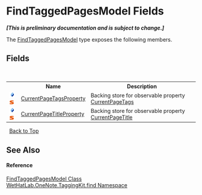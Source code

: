 # FindTaggedPagesModel Fields
 _**\[This is preliminary documentation and is subject to change.\]**_

The <a href="61df9a94-5b66-19be-5b06-1d28184da999">FindTaggedPagesModel</a> type exposes the following members.


## Fields
&nbsp;<table><tr><th></th><th>Name</th><th>Description</th></tr><tr><td>![Public field](media/pubfield.gif "Public field")![Static member](media/static.gif "Static member")</td><td><a href="c51f92f8-a22d-46cb-c39f-56376c2762d6">CurrentPageTagsProperty</a></td><td>
Backing store for observable property <a href="42876674-b62f-52b4-bd69-e59741314be7">CurrentPageTags</a></td></tr><tr><td>![Public field](media/pubfield.gif "Public field")![Static member](media/static.gif "Static member")</td><td><a href="9034ab57-d699-58cb-1da8-84f42df6c83c">CurrentPageTitleProperty</a></td><td>
Backing store for observable property <a href="72460910-db5d-1454-c643-5d68f8f08cb1">CurrentPageTitle</a></td></tr></table>&nbsp;
<a href="#findtaggedpagesmodel-fields">Back to Top</a>

## See Also


#### Reference
<a href="61df9a94-5b66-19be-5b06-1d28184da999">FindTaggedPagesModel Class</a><br /><a href="0e3a8efd-07d2-1709-b1cd-709153222081">WetHatLab.OneNote.TaggingKit.find Namespace</a><br />